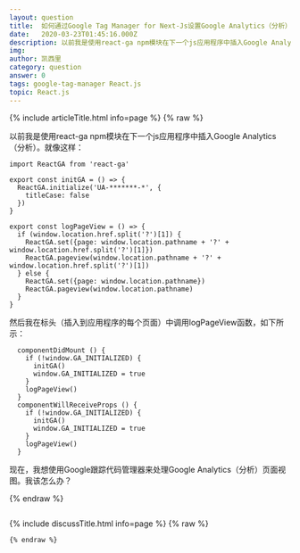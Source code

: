 ```yaml
---
layout: question
title:  如何通过Google Tag Manager for Next-Js设置Google Analytics（分析）？
date:   2020-03-23T01:45:16.000Z
description: 以前我是使用react-ga npm模块在下一个js应用程序中插入Google Analytics（分析）。就像这样：import ReactGA f...
img: 
author: 凯西里
category: question
answer: 0
tags: google-tag-manager React.js
topic: React.js
---
```

<div class="article-root">
  <div class="article">
    {% include articleTitle.html info=page %}
    {% raw %}
    <div class="article-content"><p><font style="vertical-align: inherit;"><font style="vertical-align: inherit;">以前我是使用react-ga npm模块在下一个js应用程序中插入Google Analytics（分析）。</font><font style="vertical-align: inherit;">就像这样：</font></font></p>

<pre><code>import ReactGA from 'react-ga'<font></font>
<font></font>
export const initGA = () =&gt; {<font></font>
  ReactGA.initialize('UA-*******-*', {<font></font>
    titleCase: false<font></font>
  })<font></font>
}<font></font>
<font></font>
export const logPageView = () =&gt; {<font></font>
  if (window.location.href.split('?')[1]) {<font></font>
    ReactGA.set({page: window.location.pathname + '?' + window.location.href.split('?')[1]})<font></font>
    ReactGA.pageview(window.location.pathname + '?' + window.location.href.split('?')[1])<font></font>
  } else {<font></font>
    ReactGA.set({page: window.location.pathname})<font></font>
    ReactGA.pageview(window.location.pathname)<font></font>
  }<font></font>
}<font></font>
</code></pre>

<p><font style="vertical-align: inherit;"><font style="vertical-align: inherit;">然后我在标头（插入到应用程序的每个页面）中调用logPageView函数，如下所示：</font></font></p>

<pre><code>  componentDidMount () {<font></font>
    if (!window.GA_INITIALIZED) {<font></font>
      initGA()<font></font>
      window.GA_INITIALIZED = true<font></font>
    }<font></font>
    logPageView()<font></font>
  }<font></font>
  componentWillReceiveProps () {<font></font>
    if (!window.GA_INITIALIZED) {<font></font>
      initGA()<font></font>
      window.GA_INITIALIZED = true<font></font>
    }<font></font>
    logPageView()<font></font>
  }<font></font>
</code></pre>

<p><font style="vertical-align: inherit;"><font style="vertical-align: inherit;">现在，我想使用Google跟踪代码管理器来处理Google Analytics（分析）页面视图。</font><font style="vertical-align: inherit;">我该怎么办？</font></font></p></div>
    {% endraw %}
  </div>
  <p style="height: 0;width:0;overflow: hidden;"> 第2615篇《如何通过Google Tag Manager for Next-Js设置Google Analytics（分析）？》来自Winter(https://github.com/aiyld/aiyld.github.io)的站点</p>
  <div class="discuss-wrapper">
    {% include discussTitle.html info=page %}
    {% raw %}
    
    {% endraw %}
  </div>
<div>

